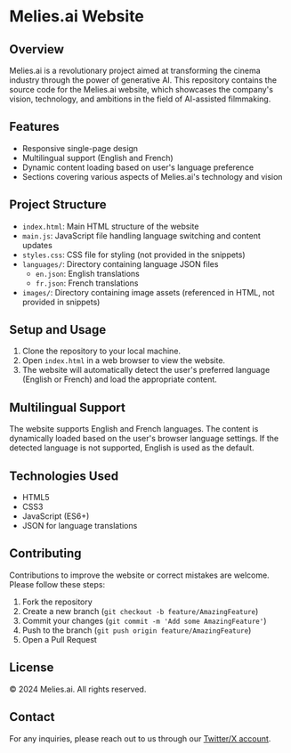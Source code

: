 # Melies.ai Website

## Overview

Melies.ai is a revolutionary project aimed at transforming the cinema industry through the power of generative AI. This repository contains the source code for the Melies.ai website, which showcases the company's vision, technology, and ambitions in the field of AI-assisted filmmaking.

## Features

-   Responsive single-page design
-   Multilingual support (English and French)
-   Dynamic content loading based on user's language preference
-   Sections covering various aspects of Melies.ai's technology and vision

## Project Structure

-   `index.html`: Main HTML structure of the website
-   `main.js`: JavaScript file handling language switching and content updates
-   `styles.css`: CSS file for styling (not provided in the snippets)
-   `languages/`: Directory containing language JSON files
    -   `en.json`: English translations
    -   `fr.json`: French translations
-   `images/`: Directory containing image assets (referenced in HTML, not provided in snippets)

## Setup and Usage

1. Clone the repository to your local machine.
2. Open `index.html` in a web browser to view the website.
3. The website will automatically detect the user's preferred language (English or French) and load the appropriate content.

## Multilingual Support

The website supports English and French languages. The content is dynamically loaded based on the user's browser language settings. If the detected language is not supported, English is used as the default.

## Technologies Used

-   HTML5
-   CSS3
-   JavaScript (ES6+)
-   JSON for language translations

## Contributing

Contributions to improve the website or correct mistakes are welcome. Please follow these steps:

1. Fork the repository
2. Create a new branch (`git checkout -b feature/AmazingFeature`)
3. Commit your changes (`git commit -m 'Add some AmazingFeature'`)
4. Push to the branch (`git push origin feature/AmazingFeature`)
5. Open a Pull Request

## License

© 2024 Melies.ai. All rights reserved.

## Contact

For any inquiries, please reach out to us through our [Twitter/X account](https://x.com/MeliesAi).
